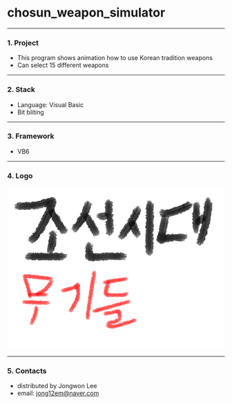 # chosun_weapon_simulator
---------------------------

### 1. Project
- This program shows animation how to use Korean tradition weapons
- Can select 15 different weapons

---------------------------
### 2. Stack
- Language: Visual Basic
- Bit bliting

---------------------------
### 3. Framework
- VB6

---
### 4. Logo

![Logo](https://raw.githubusercontent.com/jongwonleee/chosun_weapon_simulator/master/image/start/title.bmp)


---------------------------
### 5. Contacts
- distributed by Jongwon Lee  
- email: jong12em@naver.com
